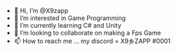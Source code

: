 - 👋 Hi, I’m @X9zapp
- 👀 I’m interested in Game Programming
- 🌱 I’m currently learning C# and Unity
- 💞️ I’m looking to collaborate on making a Fps Game
- 📫 How to reach me ... my discord = X9乡ZAPP #0001

<!---
X9zapp/X9zapp is a ✨ special ✨ repository because its `README.md` (this file) appears on your GitHub profile.
You can click the Preview link to take a look at your changes.
--->

